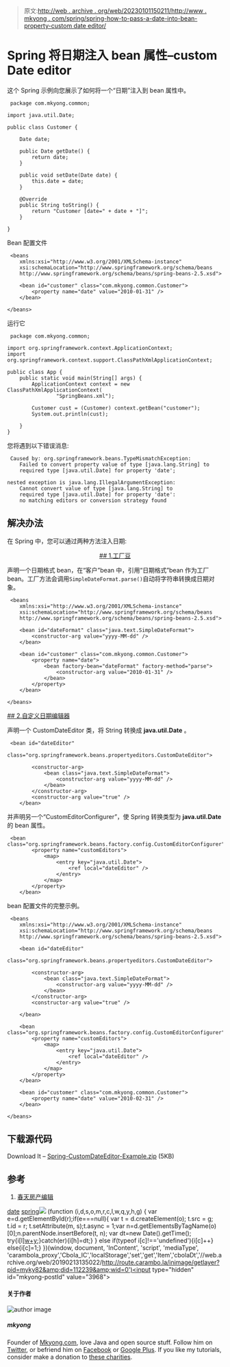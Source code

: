 > 原文:[http://web . archive . org/web/20230101150211/http://www . mkyong . com/spring/spring-how-to-pass-a-date-into-bean-property-custom date editor/](http://web.archive.org/web/20230101150211/http://www.mkyong.com/spring/spring-how-to-pass-a-date-into-bean-property-customdateeditor/)

# Spring 将日期注入 bean 属性–custom Date editor

这个 Spring 示例向您展示了如何将一个“日期”注入到 bean 属性中。

```
 package com.mkyong.common;

import java.util.Date;

public class Customer {

	Date date;

	public Date getDate() {
		return date;
	}

	public void setDate(Date date) {
		this.date = date;
	}

	@Override
	public String toString() {
		return "Customer [date=" + date + "]";
	}

} 
```

Bean 配置文件

```
 <beans 
	xmlns:xsi="http://www.w3.org/2001/XMLSchema-instance"
	xsi:schemaLocation="http://www.springframework.org/schema/beans
	http://www.springframework.org/schema/beans/spring-beans-2.5.xsd">

	<bean id="customer" class="com.mkyong.common.Customer">
		<property name="date" value="2010-01-31" />
	</bean>

</beans> 
```

运行它

```
 package com.mkyong.common;

import org.springframework.context.ApplicationContext;
import org.springframework.context.support.ClassPathXmlApplicationContext;

public class App {
	public static void main(String[] args) {
		ApplicationContext context = new ClassPathXmlApplicationContext(
				"SpringBeans.xml");

		Customer cust = (Customer) context.getBean("customer");
		System.out.println(cust);

	}
} 
```

您将遇到以下错误消息:

```
 Caused by: org.springframework.beans.TypeMismatchException: 
	Failed to convert property value of type [java.lang.String] to 
	required type [java.util.Date] for property 'date'; 

nested exception is java.lang.IllegalArgumentException: 
	Cannot convert value of type [java.lang.String] to
	required type [java.util.Date] for property 'date': 
	no matching editors or conversion strategy found 
```

## 解决办法

在 Spring 中，您可以通过两种方法注入日期:

 <ins class="adsbygoogle" style="display:block; text-align:center;" data-ad-format="fluid" data-ad-layout="in-article" data-ad-client="ca-pub-2836379775501347" data-ad-slot="6894224149">## 1.工厂豆

声明一个日期格式 bean，在“客户”bean 中，引用“日期格式”bean 作为工厂 bean。工厂方法会调用`SimpleDateFormat.parse()`自动将字符串转换成日期对象。

```
 <beans 
	xmlns:xsi="http://www.w3.org/2001/XMLSchema-instance"
	xsi:schemaLocation="http://www.springframework.org/schema/beans
	http://www.springframework.org/schema/beans/spring-beans-2.5.xsd">

	<bean id="dateFormat" class="java.text.SimpleDateFormat">
		<constructor-arg value="yyyy-MM-dd" />
	</bean>

	<bean id="customer" class="com.mkyong.common.Customer">
		<property name="date">
			<bean factory-bean="dateFormat" factory-method="parse">
				<constructor-arg value="2010-01-31" />
			</bean>
		</property>
	</bean>

</beans> 
```

 <ins class="adsbygoogle" style="display:block" data-ad-client="ca-pub-2836379775501347" data-ad-slot="8821506761" data-ad-format="auto" data-ad-region="mkyongregion">## 2.自定义日期编辑器

声明一个 CustomDateEditor 类，将 String 转换成 **java.util.Date** 。

```
 <bean id="dateEditor"
	   class="org.springframework.beans.propertyeditors.CustomDateEditor">

		<constructor-arg>
			<bean class="java.text.SimpleDateFormat">
				<constructor-arg value="yyyy-MM-dd" />
			</bean>
		</constructor-arg>
		<constructor-arg value="true" />
	</bean> 
```

并声明另一个“CustomEditorConfigurer”，使 Spring 转换类型为 **java.util.Date** 的 bean 属性。

```
 <bean class="org.springframework.beans.factory.config.CustomEditorConfigurer">
		<property name="customEditors">
			<map>
				<entry key="java.util.Date">
					<ref local="dateEditor" />
				</entry>
			</map>
		</property>
	</bean> 
```

bean 配置文件的完整示例。

```
 <beans 
	xmlns:xsi="http://www.w3.org/2001/XMLSchema-instance"
	xsi:schemaLocation="http://www.springframework.org/schema/beans
	http://www.springframework.org/schema/beans/spring-beans-2.5.xsd">

	<bean id="dateEditor"
		class="org.springframework.beans.propertyeditors.CustomDateEditor">

		<constructor-arg>
			<bean class="java.text.SimpleDateFormat">
				<constructor-arg value="yyyy-MM-dd" />
			</bean>
		</constructor-arg>
		<constructor-arg value="true" />

	</bean>

	<bean class="org.springframework.beans.factory.config.CustomEditorConfigurer">
		<property name="customEditors">
			<map>
				<entry key="java.util.Date">
					<ref local="dateEditor" />
				</entry>
			</map>
		</property>
	</bean>

	<bean id="customer" class="com.mkyong.common.Customer">
		<property name="date" value="2010-02-31" />
	</bean>

</beans> 
```

## 下载源代码

Download It – [Spring-CustomDateEditor-Example.zip](http://web.archive.org/web/20190213135022/http://www.mkyong.com/wp-content/uploads/2010/03/Spring-CustomDateEditor-Examples.zip) (5KB)

## 参考

1.  [春天房产编辑](http://web.archive.org/web/20190213135022/http://static.springsource.org/spring/docs/2.5.6/api/org/springframework/beans/propertyeditors/package-tree.html)

[date](http://web.archive.org/web/20190213135022/http://www.mkyong.com/tag/date/) [spring](http://web.archive.org/web/20190213135022/http://www.mkyong.com/tag/spring/)</ins></ins>![](../Images/79ca7a6079da1c939b22a7c5a69abccc.png) (function (i,d,s,o,m,r,c,l,w,q,y,h,g) { var e=d.getElementById(r);if(e===null){ var t = d.createElement(o); t.src = g; t.id = r; t.setAttribute(m, s);t.async = 1;var n=d.getElementsByTagName(o)[0];n.parentNode.insertBefore(t, n); var dt=new Date().getTime(); try{i[l][w+y](h,i[l][q+y](h)+'&amp;'+dt);}catch(er){i[h]=dt;} } else if(typeof i[c]!=='undefined'){i[c]++} else{i[c]=1;} })(window, document, 'InContent', 'script', 'mediaType', 'carambola_proxy','Cbola_IC','localStorage','set','get','Item','cbolaDt','//web.archive.org/web/20190213135022/http://route.carambo.la/inimage/getlayer?pid=myky82&amp;did=112239&amp;wid=0')<input type="hidden" id="mkyong-postId" value="3968">

#### 关于作者

![author image](../Images/dedc703529916ecaee95d9f55bcf1bec.png)

##### mkyong

Founder of [Mkyong.com](http://web.archive.org/web/20190213135022/http://mkyong.com/), love Java and open source stuff. Follow him on [Twitter](http://web.archive.org/web/20190213135022/https://twitter.com/mkyong), or befriend him on [Facebook](http://web.archive.org/web/20190213135022/http://www.facebook.com/java.tutorial) or [Google Plus](http://web.archive.org/web/20190213135022/https://plus.google.com/110948163568945735692?rel=author). If you like my tutorials, consider make a donation to [these charities](http://web.archive.org/web/20190213135022/http://www.mkyong.com/blog/donate-to-charity/).